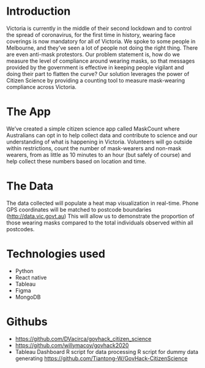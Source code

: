 # Introduction

Victoria is currently in the middle of their second lockdown and to control the spread of coronavirus, for the first time in history, wearing face coverings is now mandatory for all of Victoria. We spoke to some people in Melbourne, and they’ve seen a lot of people not doing the right thing. There are even anti-mask protestors. Our problem statement is, how do we measure the level of compliance around wearing masks, so that messages provided by the government is effective in keeping people vigilant and doing their part to flatten the curve?
Our solution leverages the power of Citizen Science by providing a counting tool to measure mask-wearing compliance across Victoria.

# The App

We’ve created a simple citizen science app called MaskCount where Australians can opt in to help collect data and contribute to science and our understanding of what is happening in Victoria. Volunteers will go outside within restrictions, count the number of mask-wearers and non-mask wearers, from as little as 10 minutes to an hour (but safely of course) and help collect these numbers based on location and time.

# The Data

The data collected will populate a heat map visualization in real-time. Phone GPS coordinates will be matched to postcode boundaries (http://data.vic.govt.au) This will allow us to demonstrate the proportion of those wearing masks compared to the total individuals observed within all postcodes.

# Technologies used

- Python
- React native
- Tableau
- Figma
- MongoDB

# Githubs

- https://github.com/DVacirca/govhack_citizen_science
- https://github.com/willymacoy/govhack2020
- Tableau Dashboard
  R script for data processing
  R script for dummy data generating
  https://github.com/Tiantong-W/GovHack-CitizenScience
